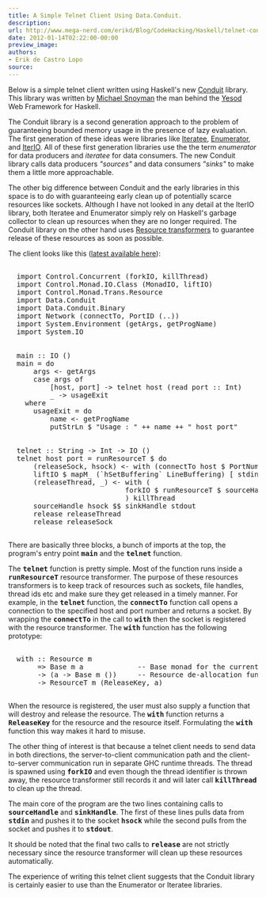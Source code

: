 ```yaml
---
title: A Simple Telnet Client Using Data.Conduit.
description:
url: http://www.mega-nerd.com/erikd/Blog/CodeHacking/Haskell/telnet-conduit.html
date: 2012-01-14T02:22:00-00:00
preview_image:
authors:
- Erik de Castro Lopo
source:
---
```




<p>
Below is a simple telnet client written using Haskell's new
	<a href="http://hackage.haskell.org/package/conduit/">
	Conduit</a>
library.
This library was written by
	<a href="http://www.snoyman.com/">Michael Snoyman</a>
the man behind the
	<a href="http://www.yesodweb.com/">
	Yesod</a>
Web Framework for Haskell.
</p>

<p>
The Conduit library is a second generation approach to the problem of
guaranteeing bounded memory usage in the presence of lazy evaluation.
The first generation of these ideas were libraries like
	<a href="http://hackage.haskell.org/package/iteratee">
	Iteratee</a>,
	<a href="http://hackage.haskell.org/package/enumerator">
	Enumerator</a>,
and
	<a href="http://hackage.haskell.org/package/iterIO">
	IterIO</a>.
All of these first generation libraries use the the term <i>enumerator</i>
for data producers and <i>iteratee</i> for data consumers.
The new Conduit library calls data producers <i>"sources"</i> and data consumers
<i>"sinks"</i> to make them a little more approachable.
</p>

<p>
The other big difference between Conduit and the early libraries in this space
is to do with guaranteeing early clean up of potentially scarce resources like
sockets.
Although I have not looked in any detail at the IterIO library, both Iteratee and
Enumerator simply rely on Haskell's garbage collector to clean up resources
when they are no longer required.
The Conduit library on the other hand uses
	<a href="http://hackage.haskell.org/packages/archive/conduit/latest/doc/html/Control-Monad-Trans-Resource.html">
	Resource transformers</a>
to guarantee release of these resources as soon as possible.
</p>

<p>
The client looks like this
(<a href="https://gist.github.com/1596792">latest available here</a>):
</p>

<pre class="code">

  import Control.Concurrent (forkIO, killThread)
  import Control.Monad.IO.Class (MonadIO, liftIO)
  import Control.Monad.Trans.Resource
  import Data.Conduit
  import Data.Conduit.Binary
  import Network (connectTo, PortID (..))
  import System.Environment (getArgs, getProgName)
  import System.IO


  main :: IO ()
  main = do
      args &lt;- getArgs
      case args of
          [host, port] -&gt; telnet host (read port :: Int)
          _ -&gt; usageExit
    where
      usageExit = do
          name &lt;- getProgName
          putStrLn $ "Usage : " ++ name ++ " host port"


  telnet :: String -&gt; Int -&gt; IO ()
  telnet host port = runResourceT $ do
      (releaseSock, hsock) &lt;- with (connectTo host $ PortNumber $ fromIntegral port) hClose
      liftIO $ mapM_ (`hSetBuffering` LineBuffering) [ stdin, stdout, hsock ]
      (releaseThread, _) &lt;- with (
                            forkIO $ runResourceT $ sourceHandle stdin $$ sinkHandle hsock
                            ) killThread
      sourceHandle hsock $$ sinkHandle stdout
      release releaseThread
      release releaseSock

</pre>

<p>
There are basically three blocks, a bunch of imports at the top, the program's
entry point <b><tt>main</tt></b> and the <b><tt>telnet</tt></b> function.
</p>

<p>
The <b><tt>telnet</tt></b> function is pretty simple.
Most of the function runs inside a <b><tt>runResourceT</tt></b> resource
transformer.
The purpose of these resources transformers is to keep track of resources such
as sockets, file handles, thread ids etc and make sure they get released in a
timely manner.
For example, in the <b><tt>telnet</tt></b> function, the <b><tt>connectTo</tt></b>
function call opens a connection to the specified host and port number and
returns a socket.
By wrapping the <b><tt>connectTo</tt></b> in the call to <b><tt>with</tt></b>
then the socket is registered with the resource transformer.
The <b><tt>with</tt></b> function has the following prototype:
</p>

<pre class="code">

  with :: Resource m
       =&gt; Base m a             -- Base monad for the current monad stack
       -&gt; (a -&gt; Base m ())     -- Resource de-allocation function
       -&gt; ResourceT m (ReleaseKey, a)

</pre>

<p>
When the resource is registered, the user must also supply a function that will
destroy and release the resource.
The <b><tt>with</tt></b> function returns a <b><tt>ReleaseKey</tt></b> for the
resource and the resource itself.
Formulating the <b><tt>with</tt></b> function this way makes it hard to misuse.
</p>

<p>
The other thing of interest is that because a telnet client needs to send data
in both directions, the server-to-client communication path and the
client-to-server communication run in separate GHC runtime threads.
The thread is spawned using <b><tt>forkIO</tt></b> and even though the thread
identifier is thrown away, the resource transformer still records it and will
later call <b><tt>killThread</tt></b> to clean up the thread.
</p>

<p>
The main core of the program are the two lines containing calls to
<b><tt>sourceHandle</tt></b> and <b><tt>sinkHandle</tt></b>.
The first of these lines pulls data from <b><tt>stdin</tt></b> and pushes it to
the socket <b><tt>hsock</tt></b> while the second pulls from the socket and
pushes it to <b><tt>stdout</tt></b>.
</p>

<p>
It should be noted that the final two calls to <b><tt>release</tt></b> are not
strictly necessary since the resource transformer will clean up these resources
automatically.
</p>

<p>
The experience of writing this telnet client suggests that the Conduit library
is certainly easier to use than the Enumerator or Iteratee libraries.
</p>


